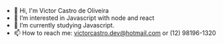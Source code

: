 - 👋 Hi, I'm Victor Castro de Oliveira
- 👀 I’m interested in Javascript with node and react
- 🌱 I’m currently studying Javascript.
- 📫 How to reach me: victorcastro.dev@hotmail.com or (12) 98196-1320

<!---
VictorCstr/VictorCstr is a ✨ special ✨ repository because its `README.md` (this file) appears on your GitHub profile.
You can click the Preview link to take a look at your changes.
--->
